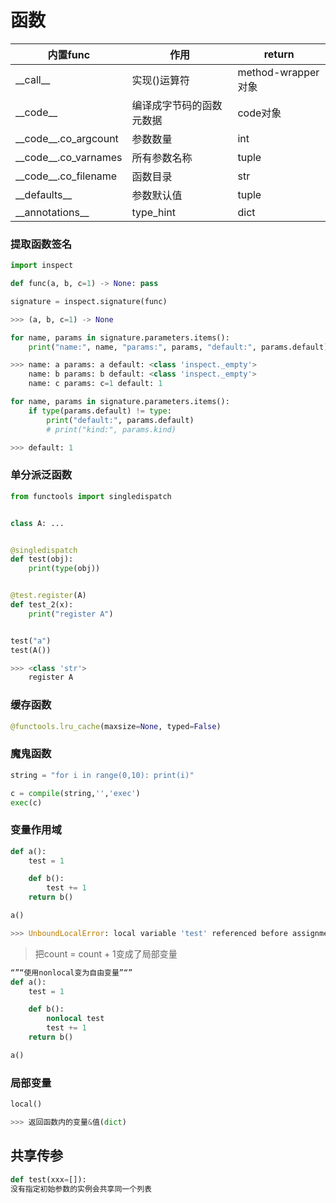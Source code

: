# 函数

内置func|作用|return
---|---|---
\_\_call\_\_|实现()运算符|method-wrapper对象
\_\_code\_\_|编译成字节码的函数元数据|code对象
\_\_code\_\_.co_argcount|参数数量|int
\_\_code\_\_.co_varnames|所有参数名称|tuple
\_\_code\_\_.co_filename|函数目录|str
\_\_defaults\_\_|参数默认值|tuple
\_\_annotations\_\_|type_hint|dict

### 提取函数签名
```python
import inspect

def func(a, b, c=1) -> None: pass

signature = inspect.signature(func)

>>> (a, b, c=1) -> None

for name, params in signature.parameters.items():
    print("name:", name, "params:", params, "default:", params.default)

>>> name: a params: a default: <class 'inspect._empty'>
    name: b params: b default: <class 'inspect._empty'>
    name: c params: c=1 default: 1

for name, params in signature.parameters.items():
    if type(params.default) != type:
        print("default:", params.default)
        # print("kind:", params.kind)

>>> default: 1
```

### 单分派泛函数
```python
from functools import singledispatch


class A: ...


@singledispatch
def test(obj):
    print(type(obj))


@test.register(A)
def test_2(x):
    print("register A")


test("a")
test(A())

>>> <class 'str'>
    register A
```

### 缓存函数
```python
@functools.lru_cache(maxsize=None, typed=False)
```

### 魔鬼函数
```python
string = "for i in range(0,10): print(i)"

c = compile(string,'','exec')
exec(c)
```

### 变量作用域
```python
def a():
    test = 1

    def b():
        test += 1
    return b()

a()

>>> UnboundLocalError: local variable 'test' referenced before assignment
```

> 把count = count + 1变成了局部变量

```python
“”“使用nonlocal变为自由变量”“”
def a():
    test = 1

    def b():
        nonlocal test
        test += 1
    return b()

a()
```

### 局部变量
```python
local()

>>> 返回函数内的变量&值(dict)
```

## 共享传参
```python
def test(xxx=[]):
没有指定初始参数的实例会共享同一个列表
```